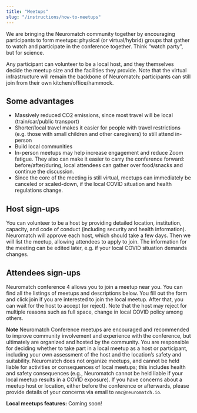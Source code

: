 ```yaml
---
title: "Meetups"
slug: "/instructions/how-to-meetups"
---
```


We are bringing the Neuromatch community together by encouraging participants to form meetups: physical (or virtual/hybrid) groups that gather to watch and participate in the conference together. Think “watch party”, but for science.

Any participant can volunteer to be a local host, and they themselves decide the meetup size and the facilities they provide. Note that the virtual infrastructure will remain the backbone of Neuromatch: participants can still join from their own kitchen/office/hammock.

## Some advantages

- Massively reduced CO2 emissions, since most travel will be local (train/car/public transport)
- Shorter/local travel makes it easier for people with travel restrictions (e.g. those with small children and other caregivers) to still attend in-person
- Build local communities
- In-person meetups may help increase engagement and reduce Zoom fatigue. They also can make it easier to carry the conference forward: before/after/during, local attendees can gather over food/snacks and continue the discussion.
- Since the core of the meeting is still virtual, meetups can immediately be canceled or scaled-down, if the local COVID situation and health regulations change.

## Host sign-ups

You can volunteer to be a host by providing detailed location, institution, capacity, and code of conduct (including security and health information). Neuromatch will approve each host, which should take a few days. Then we will list the meetup, allowing attendees to apply to join. The information for the meeting can be edited later, e.g. if your local COVID situation demands changes.

## Attendees sign-ups

Neuromatch conference 4 allows you to join a meetup near you. You can find all the listings of meetups and descriptions below. You fill out the form and click join if you are interested to join the local meetup. After that, you can wait for the host to accept (or reject). Note that the host may reject for multiple reasons such as full space, change in local COVID policy among others.

**Note**
Neuromatch Conference meetups are encouraged and recommended to improve community involvement and experience with the conference, but ultimately are organized and hosted by the community. You are responsible for deciding whether to take part in a local meetup as a host or participant, including your own assessment of the host and the location’s safety and suitability. Neuromatch does not organize meetups, and cannot be held liable for activities or consequences of local meetups; this includes health and safety consequences (e.g., Neuromatch cannot be held liable if your local meetup results in a COVID exposure). If you have concerns about a meetup host or location, either before the conference or afterwards, please provide details of your concerns via email to `nmc@neuromatch.io`.

**Local meetups features:** Coming soon!
